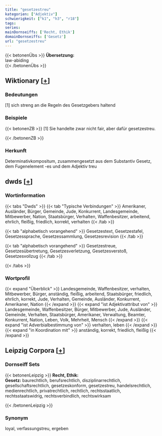```yaml
---
title: "gesetzestreu"
kategorien: ["Adjektiv"]
schwierigkeit: ["k1", "h3", "r18"]
tags:
series:
mainDornseiffs: ['Recht, Ethik']
domainDornseiffs: ['Gesetz']
url: "gesetzestreu"
---
```


{{< betonenÜbs >}}
**Übersetzung:**  
law-abiding  
{{< /betonenÜbs >}}

## Wiktionary [[+](https://de.wiktionary.org/wiki/gesetzestreu)]

### Bedeutungen
[1] sich streng an die Regeln des Gesetzgebers haltend  

### Beispiele
{{< betonenZB >}}
[1] Sie handelte zwar nicht fair, aber dafür gesetzestreu.  

{{< /betonenZB >}}
### Herkunft
Determinativkompositum, zusammengesetzt aus dem Substantiv Gesetz, dem Fugenelement -es und dem Adjektiv treu  



## dwds [[+](https://www.dwds.de/wb/gesetzestreu)]

### Wortinformation
{{< tabs "Dwds" >}}
{{< tab "Typische Verbindungen" >}}
Amerikaner, Ausländer, Bürger, Gemeinde, Jude, Konkurrent, Landesgemeinde, Mitbewerber, Nation, Staatsbürger, Verhalten, Waffenbesitzer, arbeitend, ehrlich, fleißig, friedlich, korrekt, verhalten
{{< /tab >}}

{{< tab "alphabetisch vorangehend" >}}
Gesetzestext, Gesetzestafel, Gesetzessprache, Gesetzessammlung, Gesetzesrevision
{{< /tab >}}

{{< tab "alphabetisch vorangehend" >}}
Gesetzestreue, Gesetzesübertretung, Gesetzesverletzung, Gesetzesverstoß, Gesetzesvollzug
{{< /tab >}}

{{< /tabs >}}

### Wortprofil
{{< expand "Überblick" >}} Landesgemeinde, Waffenbesitzer, verhalten, Mitbewerber, Bürger, anständig, fleißig, arbeitend, Staatsbürger, friedlich, ehrlich, korrekt, Jude, Verhalten, Gemeinde, Ausländer, Konkurrent, Amerikaner, Nation {{< /expand >}}
{{< expand "ist Adjektivattribut von" >}} Landesgemeinde, Waffenbesitzer, Bürger, Mitbewerber, Jude, Ausländer, Gemeinde, Verhalten, Staatsbürger, Amerikaner, Verwaltung, Beamter, Konkurrent, Nation, Leben, Volk, Mehrheit, Mensch {{< /expand >}}
{{< expand "ist Adverbialbestimmung von" >}} verhalten, leben {{< /expand >}}
{{< expand "in Koordination mit" >}} anständig, korrekt, friedlich, fleißig {{< /expand >}}

## Leipzig Corpora [[+](https://corpora.uni-leipzig.de/en/res?word=gesetzestreu&corpusId=deu_newscrawl-public_2018)]

### Dornseiff Sets
{{< betonenLeipzig >}}
**Recht, Ethik:**  
**Gesetz:** baurechtlich, berufsrechtlich, disziplinarrechtlich, gesellschaftsrechtlich, gesetzeskonform, gesetzestreu, handelsrechtlich, medienrechtlich, privatrechtlich, rechtlich, rechtsstaatlich, rechtsstaatswidrig, rechtsverbindlich, rechtswirksam  

{{< /betonenLeipzig >}}

### Synonym
loyal, verfassungstreu, ergeben

